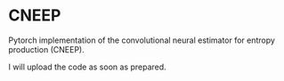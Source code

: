 # CNEEP

Pytorch implementation of the convolutional neural estimator for entropy production (CNEEP).

I will upload the code as soon as prepared.

